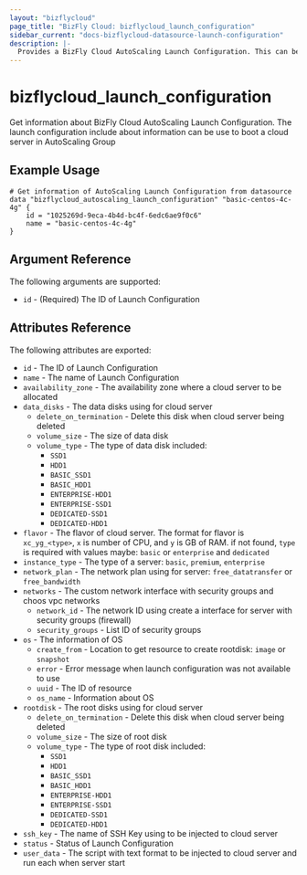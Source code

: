 ```yaml
---
layout: "bizflycloud"
page_title: "BizFly Cloud: bizflycloud_launch_configuration"
sidebar_current: "docs-bizflycloud-datasource-launch-configuration"
description: |-
  Provides a BizFly Cloud AutoScaling Launch Configuration. This can be used to create, modify, AutoScaling group
---
```


# bizflycloud\_launch\_configuration

Get ìnformation about BizFly Cloud AutoScaling Launch Configuration. The launch configuration include about information can be use to boot a cloud server in AutoScaling Group

## Example Usage

```hcl
# Get information of AutoScaling Launch Configuration from datasource
data "bizflycloud_autoscaling_launch_configuration" "basic-centos-4c-4g" {
    id = "1025269d-9eca-4b4d-bc4f-6edc6ae9f0c6"
    name = "basic-centos-4c-4g"
}
```

## Argument Reference

The following arguments are supported:

* `id` - (Required) The ID of Launch Configuration

## Attributes Reference

The following attributes are exported:

* `id` - The ID of Launch Configuration
* `name` - The name of Launch Configuration
* `availability_zone` - The availability zone where a cloud server to be allocated
* `data_disks` - The data disks using for cloud server
    - `delete_on_termination` - Delete this disk when cloud server being deleted
    - `volume_size` - The size of data disk
    - `volume_type` - The type of data disk included:
        - `SSD1`
        - `HDD1`
        - `BASIC_SSD1`
        - `BASIC_HDD1`
        - `ENTERPRISE-HDD1`
        - `ENTERPRISE-SSD1`
        - `DEDICATED-SSD1`
        - `DEDICATED-HDD1`
* `flavor` - The flavor of cloud server. The format for flavor is `xc_yg_<type>`, `x` is number of CPU, and `y` is GB of RAM. if not found, `type` is required with values maybe: `basic` or `enterprise` and `dedicated`
* `instance_type` - The type of a server: `basic`, `premium`, `enterprise`
* `network_plan` - The network plan using for server: `free_datatransfer` or `free_bandwidth`
* `networks` - The custom network interface with security groups and choos vpc networks
    - `network_id` - The network ID using create a interface for server with security groups (firewall)
    - `security_groups` - List ID of security groups
* `os` - The information of OS
    - `create_from` - Location to get resource to create rootdisk: `image` or `snapshot`
    - `error` - Error message when launch configuration was not available to use
    - `uuid` - The ID of resource
    - `os_name` - Information about OS
* `rootdisk` - The root disks using for cloud server
    - `delete_on_termination` - Delete this disk when cloud server being deleted
    - `volume_size` - The size of root disk
    - `volume_type` - The type of root disk included:
        - `SSD1`
        - `HDD1`
        - `BASIC_SSD1`
        - `BASIC_HDD1`
        - `ENTERPRISE-HDD1`
        - `ENTERPRISE-SSD1`
        - `DEDICATED-SSD1`
        - `DEDICATED-HDD1`
* `ssh_key` - The name of SSH Key using to be injected to cloud server
* `status` - Status of Launch Configuration
* `user_data` - The script with text format to be injected to cloud server and run each when server start
